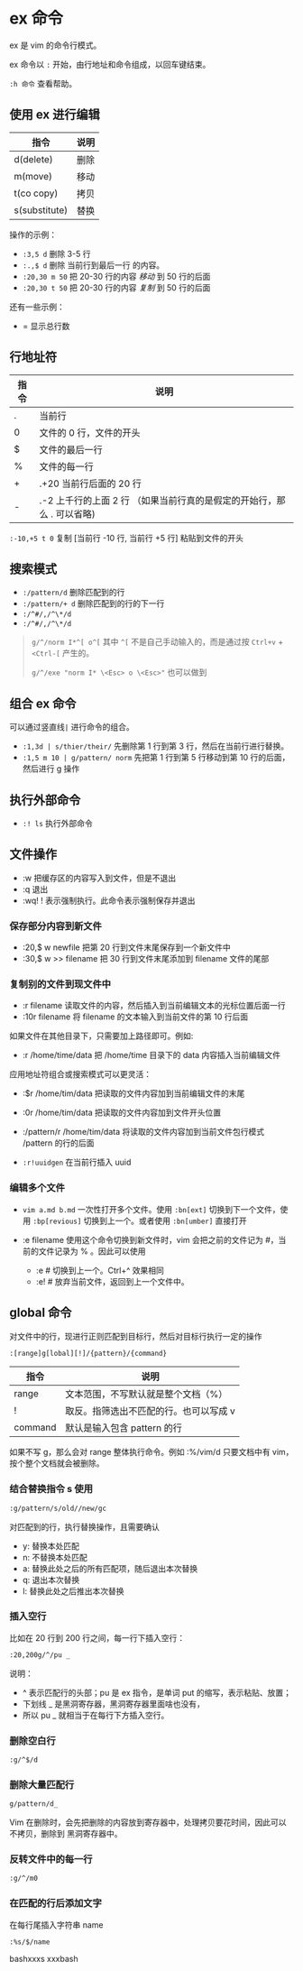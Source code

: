 # ex 命令

ex 是 vim 的命令行模式。

ex 命令以 `:` 开始，由行地址和命令组成，以回车键结束。

`:h 命令` 查看帮助。


## 使用 ex 进行编辑

| 指令          | 说明 |
| ------------- | ---- |
| d(delete)     | 删除 |
| m(move)       | 移动 |
| t(co copy)    | 拷贝 |
| s(substitute) | 替换 |


操作的示例：
* `:3,5 d` 删除 3-5 行
* `:.,$ d` 删除 当前行到最后一行 的内容。
* `:20,30 m 50` 把 20-30 行的内容 *移动* 到 50 行的后面
* `:20,30 t 50` 把 20-30 行的内容 *复制* 到 50 行的后面


还有一些示例：
* = 显示总行数



## 行地址符

| 指令 | 说明                                                                   |
| ---- | ---------------------------------------------------------------------- |
| .    | 当前行                                                                 |
| 0    | 文件的 0 行，文件的开头                                                |
| $    | 文件的最后一行                                                         |
| %    | 文件的每一行                                                           |
| +    | .+20 当前行后面的 20 行                                                |
| -    | .-2 上千行的上面 2 行 （如果当前行真的是假定的开始行，那么 . 可以省略) |

`:-10,+5 t 0` 复制 [当前行 -10 行, 当前行 +5 行] 粘贴到文件的开头



## 搜索模式

* `:/pattern/d` 删除匹配到的行
* `:/pattern/+ d` 删除匹配到的行的下一行
* `:/^#/,/^\*/d` 
* `:/^#/,/^\*/d` 

> `g/^/norm I*^[ o^[` 其中 `^[` 不是自己手动输入的，而是通过按 `Ctrl+v` + `<Ctrl-[` 产生的。
> 
> `g/^/exe "norm I* \<Esc> o \<Esc>"` 也可以做到



## 组合 ex 命令

可以通过竖直线`|` 进行命令的组合。

* `:1,3d | s/thier/their/` 先删除第 1 行到第 3 行，然后在当前行进行替换。
* `:1,5 m 10 | g/pattern/ norm`  先把第 1 行到第 5 行移动到第 10 行的后面，然后进行 g 操作




## 执行外部命令
* `:! ls` 执行外部命令



## 文件操作

* :w 把缓存区的内容写入到文件，但是不退出
* :q 退出
* :wq! ! 表示强制执行。此命令表示强制保存并退出



### 保存部分内容到新文件

* :20,$ w newfile 把第 20 行到文件末尾保存到一个新文件中
* :30,$ w >> filename 把 30 行到文件末尾添加到 filename 文件的尾部



### 复制别的文件到现文件中

* :r filename 读取文件的内容，然后插入到当前编辑文本的光标位置后面一行
* :10r filename 将 filename 的文本输入到当前文件的第 10 行后面

如果文件在其他目录下，只需要加上路径即可。例如:
* :r  /home/time/data    把 /home/time 目录下的 data 内容插入当前编辑文件

应用地址符组合或搜索模式可以更灵活：
* :$r /home/tim/data  把读取的文件内容加到当前编辑文件的末尾
* :0r /home/tim/data   把读取的文件内容加到文件开头位置
* :/pattern/r  /home/tim/data  将读取的文件内容加到当前文件包行模式 /pattern 的行的后面

* `:r!uuidgen` 在当前行插入 uuid


### 编辑多个文件

* `vim a.md b.md` 一次性打开多个文件。使用 `:bn[ext]` 切换到下一个文件，使用 `:bp[revious]` 切换到上一个。或者使用 `:bn[umber]` 直接打开

* :e filename 使用这个命令切换到新文件时，vim 会把之前的文件记为 #，当前的文件记录为 % 。因此可以使用
    * :e # 切换到上一个。Ctrl+^ 效果相同
    * :e! # 放弃当前文件，返回到上一个文件中。



## global 命令

对文件中的行，现进行正则匹配到目标行，然后对目标行执行一定的操作

```bash
:[range]g[lobal][!]/{pattern}/{command}
```

| 指令    | 说明                                   |
| ------- | -------------------------------------- |
| range   | 文本范围，不写默认就是整个文档（%）    |
| !       | 取反。指筛选出不匹配的行。也可以写成 v |
| command | 默认是输入包含 pattern 的行            |

如果不写 g，那么会对 range 整体执行命令。例如 :%/vim/d 只要文档中有 vim，按个整个文档就会被删除。



### 结合替换指令 s 使用

```bash
:g/pattern/s/old//new/gc
```
对匹配到的行，执行替换操作，且需要确认
* y: 替换本处匹配
* n: 不替换本处匹配
* a: 替换此处之后的所有匹配项，随后退出本次替换
* q: 退出本次替换
* l: 替换此处之后推出本次替换




### 插入空行

比如在 20 行到 200 行之间，每一行下插入空行：
```bash
:20,200g/^/pu _
```
说明：
* ^ 表示匹配行的头部；pu 是 ex 指令，是单词 put 的缩写，表示粘贴、放置；
* 下划线 _ 是黑洞寄存器，黑洞寄存器里面啥也没有，
* 所以 pu _ 就相当于在每行下方插入空行。



### 删除空白行

```bash
:g/^$/d
```


### 删除大量匹配行

```bash
g/pattern/d_
```

Vim 在删除时，会先把删除的内容放到寄存器中，处理拷贝要花时间，因此可以不拷贝，删除到 黑洞寄存器中。


### 反转文件中的每一行

```bash
:g/^/m0
```


### 在匹配的行后添加文字
在每行尾插入字符串 name

```bash
:%s/$/name
```
bashxxxs
xxxbash

